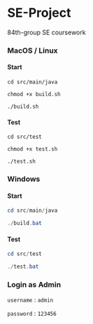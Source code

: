 # SE-Project

84th-group SE coursework

### MacOS / Linux

#### Start

```shell
cd src/main/java
```

```shell
chmod +x build.sh
```

```shell
./build.sh
```

#### Test

```shell
cd src/test
```

```shell
chmod +x test.sh
```

```shell
./test.sh
```

### Windows

#### Start

```powershell
cd src/main/java
```

```powershell
./build.bat
```

#### Test

```powershell
cd src/test
```

```powershell
./test.bat
```


### Login as Admin

`username` : `admin`

`password` : `123456`
